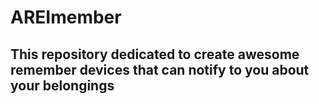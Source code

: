 # AREImember

## This repository dedicated to create awesome remember devices that can notify to you about your belongings
